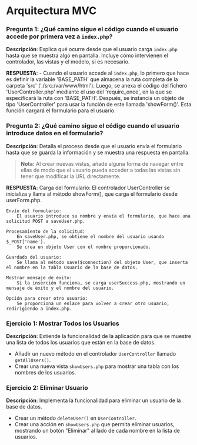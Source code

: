 # Arquitectura MVC

### Pregunta 1: ¿Qué camino sigue el código cuando el usuario accede por primera vez a `index.php`?
**Descripción**: Explica qué ocurre desde que el usuario carga `index.php` hasta que se muestra algo en pantalla. Incluye cómo intervienen el controlador, las vistas y el modelo, si es necesario.

**RESPUESTA**:
    - Cuando el usuario accede al `index.php`, lo primero que hace es definir la variable 'BASE_PATH' que almacena la ruta completa de la carpeta 'src' ('./src:/var/www/html'). 
    Luego, se anexa el código del fichero 'UserController.php' mediante el uso del 'require_once', en la que se especificará la ruta con 'BASE_PATH'.  Después, se instancia un objeto de tipo 'UserController' para usar la función de este llamada 'showForm()'. Esta función cargará el formulario para el usuario.

### Pregunta 2: ¿Qué camino sigue el código cuando el usuario introduce datos en el formulario?
**Descripción**: Detalla el proceso desde que el usuario envía el formulario hasta que se guarda la información y se muestra una respuesta en pantalla.

> **Nota:** Al crear nuevas vistas, añade alguna forma de navegar entre ellas de modo que el usuario pueda acceder a todas las vistas sin tener que modificar la URL directamente.

**RESPUESTA**:
    Carga del formulario:
        El controlador UserController se inicializa y llama al método showForm(), que carga el formulario desde userForm.php.

    Envío del formulario:
        El usuario introduce su nombre y envía el formulario, que hace una solicitud POST a saveUser.php.

    Procesamiento de la solicitud:
        En saveUser.php, se obtiene el nombre del usuario usando $_POST['name'].
        Se crea un objeto User con el nombre proporcionado.

    Guardado del usuario:
        Se llama al método save($connection) del objeto User, que inserta el nombre en la tabla Usuario de la base de datos.

    Mostrar mensaje de éxito:
        Si la inserción funciona, se carga userSuccess.php, mostrando un mensaje de éxito y el nombre del usuario.

    Opción para crear otro usuario:
        Se proporciona un enlace para volver a crear otro usuario, redirigiendo a index.php.

### Ejercicio 1: Mostrar Todos los Usuarios
**Descripción**: Extiende la funcionalidad de la aplicación para que se muestre una lista de todos los usuarios que están en la base de datos.
- Añadir un nuevo método en el controlador `UserController` llamado `getAllUsers()`.
- Crear una nueva vista `showUsers.php` para mostrar una tabla con los nombres de los usuarios.

### Ejercicio 2: Eliminar Usuario
**Descripción**: Implementa la funcionalidad para eliminar un usuario de la base de datos.
- Crear un método `deleteUser()` en `UserController`.
- Crear una acción en `showUsers.php` que permita eliminar usuarios, mostrando un botón "Eliminar" al lado de cada nombre en la lista de usuarios.

